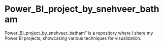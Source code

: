 # Power_BI_project_by_snehveer_batham

Power_BI_project_by_snehveer_batham" is a repository where I share my Power BI projects, showcasing various techniques for visualization.
